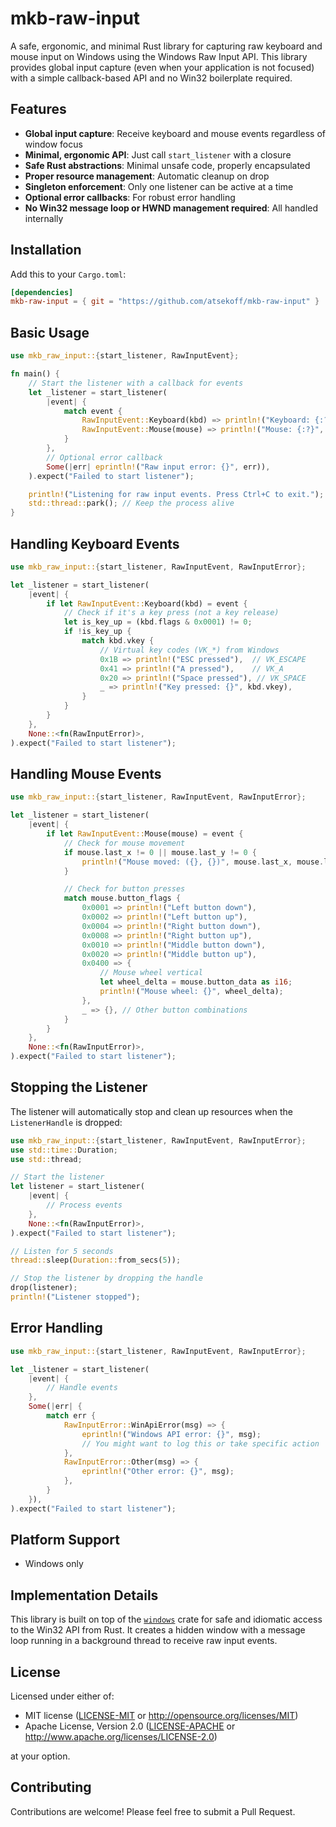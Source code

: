 # mkb-raw-input

A safe, ergonomic, and minimal Rust library for capturing raw keyboard and mouse input on Windows using the Windows Raw Input API. This library provides global input capture (even when your application is not focused) with a simple callback-based API and no Win32 boilerplate required.

## Features

- **Global input capture**: Receive keyboard and mouse events regardless of window focus
- **Minimal, ergonomic API**: Just call `start_listener` with a closure
- **Safe Rust abstractions**: Minimal unsafe code, properly encapsulated
- **Proper resource management**: Automatic cleanup on drop
- **Singleton enforcement**: Only one listener can be active at a time
- **Optional error callbacks**: For robust error handling
- **No Win32 message loop or HWND management required**: All handled internally

## Installation

Add this to your `Cargo.toml`:

```toml
[dependencies]
mkb-raw-input = { git = "https://github.com/atsekoff/mkb-raw-input" }
```

## Basic Usage

```rust
use mkb_raw_input::{start_listener, RawInputEvent};

fn main() {
    // Start the listener with a callback for events
    let _listener = start_listener(
        |event| {
            match event {
                RawInputEvent::Keyboard(kbd) => println!("Keyboard: {:?}", kbd),
                RawInputEvent::Mouse(mouse) => println!("Mouse: {:?}", mouse),
            }
        },
        // Optional error callback
        Some(|err| eprintln!("Raw input error: {}", err)),
    ).expect("Failed to start listener");

    println!("Listening for raw input events. Press Ctrl+C to exit.");
    std::thread::park(); // Keep the process alive
}
```

## Handling Keyboard Events

```rust
use mkb_raw_input::{start_listener, RawInputEvent, RawInputError};

let _listener = start_listener(
    |event| {
        if let RawInputEvent::Keyboard(kbd) = event {
            // Check if it's a key press (not a key release)
            let is_key_up = (kbd.flags & 0x0001) != 0;
            if !is_key_up {
                match kbd.vkey {
                    // Virtual key codes (VK_*) from Windows
                    0x1B => println!("ESC pressed"),  // VK_ESCAPE
                    0x41 => println!("A pressed"),    // VK_A
                    0x20 => println!("Space pressed"), // VK_SPACE
                    _ => println!("Key pressed: {}", kbd.vkey),
                }
            }
        }
    },
    None::<fn(RawInputError)>,
).expect("Failed to start listener");
```

## Handling Mouse Events

```rust
use mkb_raw_input::{start_listener, RawInputEvent, RawInputError};

let _listener = start_listener(
    |event| {
        if let RawInputEvent::Mouse(mouse) = event {
            // Check for mouse movement
            if mouse.last_x != 0 || mouse.last_y != 0 {
                println!("Mouse moved: ({}, {})", mouse.last_x, mouse.last_y);
            }

            // Check for button presses
            match mouse.button_flags {
                0x0001 => println!("Left button down"),
                0x0002 => println!("Left button up"),
                0x0004 => println!("Right button down"),
                0x0008 => println!("Right button up"),
                0x0010 => println!("Middle button down"),
                0x0020 => println!("Middle button up"),
                0x0400 => {
                    // Mouse wheel vertical
                    let wheel_delta = mouse.button_data as i16;
                    println!("Mouse wheel: {}", wheel_delta);
                },
                _ => {}, // Other button combinations
            }
        }
    },
    None::<fn(RawInputError)>,
).expect("Failed to start listener");
```

## Stopping the Listener

The listener will automatically stop and clean up resources when the `ListenerHandle` is dropped:

```rust
use mkb_raw_input::{start_listener, RawInputEvent, RawInputError};
use std::time::Duration;
use std::thread;

// Start the listener
let listener = start_listener(
    |event| {
        // Process events
    },
    None::<fn(RawInputError)>,
).expect("Failed to start listener");

// Listen for 5 seconds
thread::sleep(Duration::from_secs(5));

// Stop the listener by dropping the handle
drop(listener);
println!("Listener stopped");
```

## Error Handling

```rust
use mkb_raw_input::{start_listener, RawInputEvent, RawInputError};

let _listener = start_listener(
    |event| {
        // Handle events
    },
    Some(|err| {
        match err {
            RawInputError::WinApiError(msg) => {
                eprintln!("Windows API error: {}", msg);
                // You might want to log this or take specific action
            },
            RawInputError::Other(msg) => {
                eprintln!("Other error: {}", msg);
            },
        }
    }),
).expect("Failed to start listener");
```

## Platform Support

- Windows only

## Implementation Details

This library is built on top of the [`windows`](https://crates.io/crates/windows) crate for safe and idiomatic access to the Win32 API from Rust. It creates a hidden window with a message loop running in a background thread to receive raw input events.

## License

Licensed under either of:

- MIT license ([LICENSE-MIT](LICENSE-MIT) or http://opensource.org/licenses/MIT)
- Apache License, Version 2.0 ([LICENSE-APACHE](LICENSE-APACHE) or http://www.apache.org/licenses/LICENSE-2.0)

at your option.

## Contributing

Contributions are welcome! Please feel free to submit a Pull Request.
